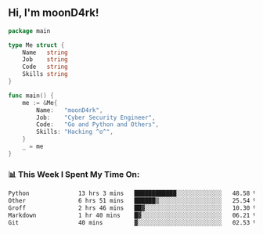 <h2> Hi, I'm moonD4rk!</h2>

```go
package main

type Me struct {
	Name   string
	Job    string
	Code   string
	Skills string
}

func main() {
	me := &Me{
		Name:   "moonD4rk",
		Job:    "Cyber Security Engineer",
		Code:   "Go and Python and Others",
		Skills: "Hacking ^o^",
	}
	_ = me
}
```

<h3>📊 This Week I Spent My Time On:</h3>
<!-- <img align='right' src="https://github-readme-stats.vercel.app/api?username=moond4rk&show_icons=true&theme=radical", width="300" height="150"> -->

<!--START_SECTION:waka-->

```txt
Python              13 hrs 3 mins   ████████████░░░░░░░░░░░░░   48.58 %
Other               6 hrs 51 mins   ██████▒░░░░░░░░░░░░░░░░░░   25.54 %
Groff               2 hrs 46 mins   ██▓░░░░░░░░░░░░░░░░░░░░░░   10.30 %
Markdown            1 hr 40 mins    █▓░░░░░░░░░░░░░░░░░░░░░░░   06.21 %
Git                 40 mins         ▓░░░░░░░░░░░░░░░░░░░░░░░░   02.53 %
```

<!--END_SECTION:waka-->

